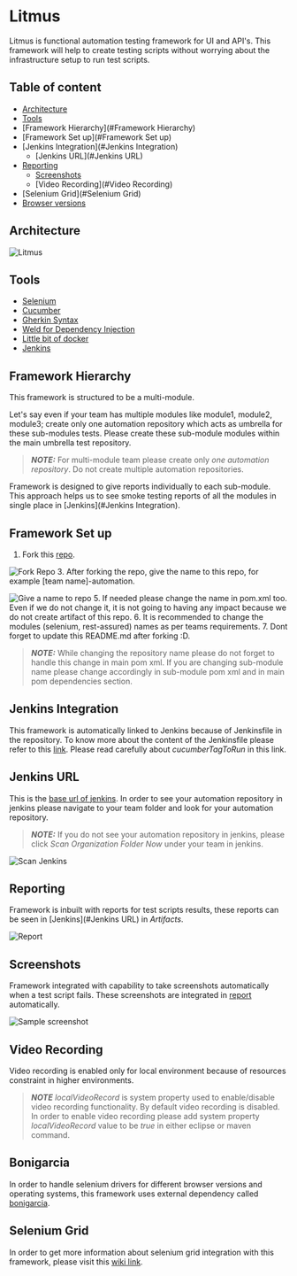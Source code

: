 # Litmus
Litmus is functional automation testing framework for UI and API's. This framework will help to create testing scripts without worrying about the infrastructure setup to run test scripts. 

## Table of content
- [Architecture](#Architecture)
- [Tools](#Tools)
- [Framework Hierarchy](#Framework Hierarchy)
- [Framework Set up](#Framework Set up)
- [Jenkins Integration](#Jenkins Integration)
    - [Jenkins URL](#Jenkins URL)
- [Reporting](#Reporting)
  - [Screenshots](#Screenshots)
  - [Video Recording](#Video Recording)
- [Selenium Grid](#Selenium Grid)
- [Browser versions](#Bonigarcia)

## Architecture
![Litmus](./readmefiles/litmus.png)

## Tools
* [Selenium](https://www.selenium.dev/documentation/en/webdriver/)
* [Cucumber](https://cucumber.io/docs/cucumber/)
* [Gherkin Syntax](https://cucumber.io/docs/gherkin/)
* [Weld for Dependency Injection](https://weld.cdi-spec.org/)
* [Little bit of docker](https://www.docker.com/get-started)
* [Jenkins](https://www.jenkins.io/doc/)

## Framework Hierarchy
This framework is structured to be a multi-module. 

Let's say even if your team has multiple modules like module1, module2, module3; create only one automation repository which acts as umbrella for these sub-modules tests. Please create these sub-module modules within the main umbrella test repository. 


> **_NOTE:_** For multi-module team please create only *one automation repository*. Do not create multiple automation repositories.

Framework is designed to give reports individually to each sub-module. This approach helps us to see smoke testing reports of all the modules in single place in [Jenkins](#Jenkins Integration).


## Framework Set up
1. Fork this [repo](https://git.csx.com/projects/ENTREF/repos/litmus/browse). 
   
![Fork Repo](./readmefiles/forkrepo.png)
3. After forking the repo, give the name to this repo, for example [team name]-automation.
   
![Give a name to repo](./readmefiles/renamerepo.png)
5. If needed please change the name in pom.xml too. Even if we do not change it, it is not going to having any impact because we do not create artifact of this repo.
6. It is recommended to change the modules (selenium, rest-assured) names as per teams requirements.
7. Dont forget to update this README.md after forking :D.
> **_NOTE:_** While changing the repository name please do not forget to handle this change in main pom xml. If you are changing sub-module name please change accordingly in sub-module pom xml and in main pom dependencies section. 

## Jenkins Integration
This framework is automatically linked to Jenkins because of Jenkinsfile in the repository. To know more about the content of the Jenkinsfile please refer to this [link](https://git.csx.com/projects/JENK/repos/jenkins-lib-web-automation-testing/browse). Please read carefully about *cucumberTagToRun* in this link. 

## Jenkins URL
This is the [base url of jenkins](https://jenkins.apps.ocpjaxp001.csx.com/). In order to see your automation repository in jenkins please navigate to your team folder and look for your automation repository.

> **_NOTE:_** If you do not see your automation repository in jenkins, please click *Scan Organization Folder Now* under your team in jenkins.

![Scan Jenkins](./readmefiles/jenkinsscan.png)

## Reporting
Framework is inbuilt with reports for test scripts results, these reports can be seen in [Jenkins](#Jenkins URL) in *Artifacts*.

![Report](./readmefiles/report.png)

## Screenshots
Framework integrated with capability to take screenshots automatically when a test script fails. These screenshots are integrated in [report](#Reporting) automatically. 

![Sample screenshot](./readmefiles/screenshot.png)

## Video Recording
Video recording is enabled only for local environment because of resources constraint in higher environments.

> **_NOTE_** *localVideoRecord* is system property used to enable/disable video recording functionality. By default video recording is disabled. In order to enable video recording please add system property *localVideoRecord* value to be *true* in either eclipse or maven command.

## Bonigarcia
In order to handle selenium drivers for different browser versions and operating systems, this framework uses external dependency called [bonigarcia](https://github.com/bonigarcia/webdrivermanager).

## Selenium Grid
In order to get more information about selenium grid integration with this framework, please visit this [wiki link](https://wiki.csx.com/display/AD/Selenium+Grid).
